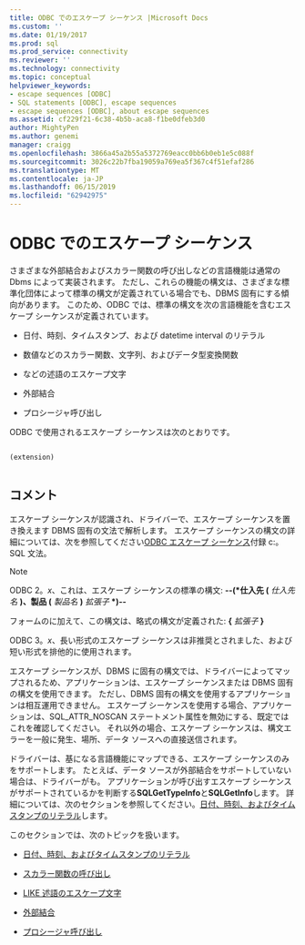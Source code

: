 ```yaml
---
title: ODBC でのエスケープ シーケンス |Microsoft Docs
ms.custom: ''
ms.date: 01/19/2017
ms.prod: sql
ms.prod_service: connectivity
ms.reviewer: ''
ms.technology: connectivity
ms.topic: conceptual
helpviewer_keywords:
- escape sequences [ODBC]
- SQL statements [ODBC], escape sequences
- escape sequences [ODBC], about escape sequences
ms.assetid: cf229f21-6c38-4b5b-aca8-f1be0dfeb3d0
author: MightyPen
ms.author: genemi
manager: craigg
ms.openlocfilehash: 3866a45a2b55a5372769eacc0bb6b0eb1e5c088f
ms.sourcegitcommit: 3026c22b7fba19059a769ea5f367c4f51efaf286
ms.translationtype: MT
ms.contentlocale: ja-JP
ms.lasthandoff: 06/15/2019
ms.locfileid: "62942975"
---
```

# <a name="escape-sequences-in-odbc"></a>ODBC でのエスケープ シーケンス
さまざまな外部結合およびスカラー関数の呼び出しなどの言語機能は通常の Dbms によって実装されます。 ただし、これらの機能の構文は、さまざまな標準化団体によって標準の構文が定義されている場合でも、DBMS 固有にする傾向があります。 このため、ODBC では、標準の構文を次の言語機能を含むエスケープ シーケンスが定義されています。  
  
-   日付、時刻、タイムスタンプ、および datetime interval のリテラル  
  
-   数値などのスカラー関数、文字列、およびデータ型変換関数  
  
-   などの述語のエスケープ文字  
  
-   外部結合  
  
-   プロシージャ呼び出し  
  
 ODBC で使用されるエスケープ シーケンスは次のとおりです。  
  
```  
  
(extension)  
  
```  
  
## <a name="remarks"></a>コメント  
 エスケープ シーケンスが認識され、ドライバーで、エスケープ シーケンスを置き換えます DBMS 固有の文法で解析します。 エスケープ シーケンスの構文の詳細については、次を参照してください[ODBC エスケープ シーケンス](../../../odbc/reference/appendixes/odbc-escape-sequences.md)付録 c:。SQL 文法。  
  
> [!NOTE]  
>  ODBC 2。*x*、これは、エスケープ シーケンスの標準の構文: **--(\*仕入先 (** _仕入先名_ **)、製品 (** _製品名_ **)** _拡張子_  **\*)--**  
>   
>  フォームのに加えて、この構文は、略式の構文が定義された: **{** _拡張子_ **}**  
>   
>  ODBC 3。*x*、長い形式のエスケープ シーケンスは非推奨とされました、および短い形式を排他的に使用されます。  
  
 エスケープ シーケンスが、DBMS に固有の構文では、ドライバーによってマップされるため、アプリケーションは、エスケープ シーケンスまたは DBMS 固有の構文を使用できます。 ただし、DBMS 固有の構文を使用するアプリケーションは相互運用できません。 エスケープ シーケンスを使用する場合、アプリケーションは、SQL_ATTR_NOSCAN ステートメント属性を無効にする、既定ではこれを確認してください。 それ以外の場合、エスケープ シーケンスは、構文エラーを一般に発生、場所、データ ソースへの直接送信されます。  
  
 ドライバーは、基になる言語機能にマップできる、エスケープ シーケンスのみをサポートします。 たとえば、データ ソースが外部結合をサポートしていない場合は、ドライバーがも。 アプリケーションが呼び出すエスケープ シーケンスがサポートされているかを判断する**SQLGetTypeInfo**と**SQLGetInfo**します。 詳細については、次のセクションを参照してください。[日付、時刻、およびタイムスタンプのリテラル](../../../odbc/reference/develop-app/date-time-and-timestamp-literals.md)します。  
  
 このセクションでは、次のトピックを扱います。  
  
-   [日付、時刻、およびタイムスタンプのリテラル](../../../odbc/reference/develop-app/date-time-and-timestamp-literals.md)  
  
-   [スカラー関数の呼び出し](../../../odbc/reference/develop-app/scalar-function-calls.md)  
  
-   [LIKE 述語のエスケープ文字](../../../odbc/reference/develop-app/like-predicate-escape-character.md)  
  
-   [外部結合](../../../odbc/reference/develop-app/outer-joins.md)  
  
-   [プロシージャ呼び出し](../../../odbc/reference/develop-app/procedure-calls.md)
